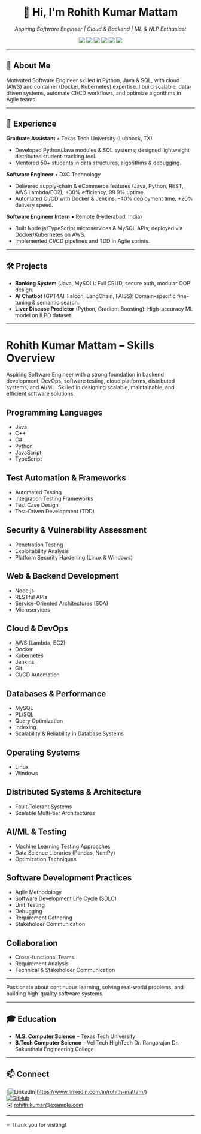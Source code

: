 <h1 align="center">👋 Hi, I'm Rohith Kumar Mattam</h1>
<p align="center"><em>Aspiring Software Engineer | Cloud & Backend | ML & NLP Enthusiast</em></p>

<p align="center">
  <img src="https://img.shields.io/badge/Python-3776AB?style=for-the-badge&logo=python&logoColor=white"/>
  <img src="https://img.shields.io/badge/Java-007396?style=for-the-badge&logo=java&logoColor=white"/>
  <img src="https://img.shields.io/badge/AWS-FF9900?style=for-the-badge&logo=amazonaws&logoColor=white"/>
  <img src="https://img.shields.io/badge/Docker-2496ED?style=for-the-badge&logo=docker&logoColor=white"/>
  <img src="https://img.shields.io/badge/Kubernetes-326CE5?style=for-the-badge&logo=kubernetes&logoColor=white"/>
  <img src="https://img.shields.io/badge/SQL-003B57?style=for-the-badge&logo=postgresql&logoColor=white"/>
</p>

---

## 🚀 About Me
Motivated Software Engineer skilled in Python, Java & SQL, with cloud (AWS) and container (Docker, Kubernetes) expertise. I build scalable, data-driven systems, automate CI/CD workflows, and optimize algorithms in Agile teams.

---

## 💼 Experience

**Graduate Assistant** • Texas Tech University (Lubbock, TX)  
- Developed Python/Java modules & SQL systems; designed lightweight distributed student-tracking tool.  
- Mentored 50+ students in data structures, algorithms & debugging.

**Software Engineer** • DXC Technology  
- Delivered supply-chain & eCommerce features (Java, Python, REST, AWS Lambda/EC2); +30% efficiency, 99.9% uptime.  
- Automated CI/CD with Docker & Jenkins; –40% deployment time, +20% delivery speed.

**Software Engineer Intern** • Remote (Hyderabad, India)  
- Built Node.js/TypeScript microservices & MySQL APIs; deployed via Docker/Kubernetes on AWS.  
- Implemented CI/CD pipelines and TDD in Agile sprints.

---

## 🛠️ Projects

- **Banking System** (Java, MySQL): Full CRUD, secure auth, modular OOP design.  
- **AI Chatbot** (GPT4All Falcon, LangChain, FAISS): Domain-specific fine-tuning & semantic search.  
- **Liver Disease Predictor** (Python, Gradient Boosting): High-accuracy ML model on ILPD dataset.

---

# Rohith Kumar Mattam – Skills Overview

Aspiring Software Engineer with a strong foundation in backend development, DevOps, software testing, cloud platforms, distributed systems, and AI/ML. Skilled in designing scalable, maintainable, and efficient software solutions.

## Programming Languages
- Java
- C++
- C#
- Python
- JavaScript
- TypeScript

## Test Automation & Frameworks
- Automated Testing
- Integration Testing Frameworks
- Test Case Design
- Test-Driven Development (TDD)

## Security & Vulnerability Assessment
- Penetration Testing
- Exploitability Analysis
- Platform Security Hardening (Linux & Windows)

## Web & Backend Development
- Node.js
- RESTful APIs
- Service-Oriented Architectures (SOA)
- Microservices

## Cloud & DevOps
- AWS (Lambda, EC2)
- Docker
- Kubernetes
- Jenkins
- Git
- CI/CD Automation

## Databases & Performance
- MySQL
- PL/SQL
- Query Optimization
- Indexing
- Scalability & Reliability in Database Systems

## Operating Systems
- Linux
- Windows

## Distributed Systems & Architecture
- Fault-Tolerant Systems
- Scalable Multi-tier Architectures

## AI/ML & Testing
- Machine Learning Testing Approaches
- Data Science Libraries (Pandas, NumPy)
- Optimization Techniques

## Software Development Practices
- Agile Methodology
- Software Development Life Cycle (SDLC)
- Unit Testing
- Debugging
- Requirement Gathering
- Stakeholder Communication

## Collaboration
- Cross-functional Teams
- Requirement Analysis
- Technical & Stakeholder Communication

---

Passionate about continuous learning, solving real-world problems, and building high-quality software systems.


---

## 🎓 Education

- **M.S. Computer Science** – Texas Tech University  
- **B.Tech Computer Science** – Vel Tech HighTech Dr. Rangarajan Dr. Sakunthala Engineering College

---

## 📫 Connect

[![LinkedIn](https://img.shields.io/badge/LinkedIn-0077B5?style=flat-square&logo=linkedin)]https://www.linkedin.com/in/rohith-mattam/)  
[![GitHub](https://img.shields.io/badge/GitHub-333333?style=flat-square&logo=github)](https://github.com/Rohithkumar850)  
✉️ rohith.kumar@example.com

---
⭐ Thank you for visiting!  
